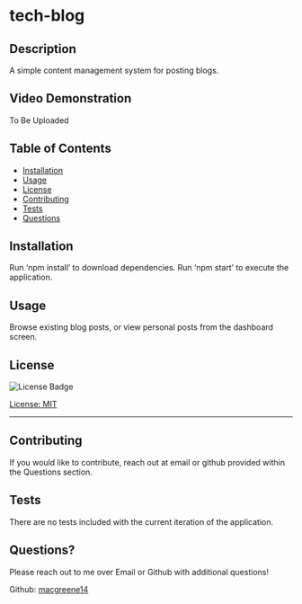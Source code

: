 # tech-blog

  ## Description

A simple content management system for posting blogs.

  ## Video Demonstration 
  
  To Be Uploaded

  ## Table of Contents
  
  - [Installation](#installation)
  - [Usage](#usage)
  - [License](#license)
  - [Contributing](#contributing)  
  - [Tests](#tests)  
  - [Questions](#questions)  
  
  ## Installation
  
  Run ‘npm install’ to download dependencies. Run ‘npm start’ to execute the application.
    
  ## Usage
  
Browse existing blog posts, or view personal posts from the dashboard screen. 

  ## License
  
  ![License Badge](https://img.shields.io/badge/License-MIT-green)
  
  [License: MIT](https://choosealicense.com/licenses/mit/)
    
  ---

  ## Contributing
  
  If you would like to contribute, reach out at email or github provided within the Questions section. 
    
  ## Tests
  
  There are no tests included with the current iteration of the application.
  
  ## Questions?

  Please reach out to me over Email or Github with additional questions!

  Github: [macgreene14](https://github.com/macgreene14)
